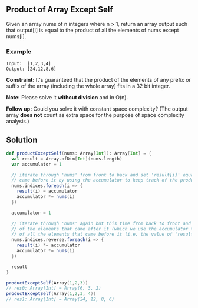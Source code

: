 ## Product of Array Except Self
 
Given an array nums of n integers where n > 1,  return an array output such that output[i] is equal to the product of 
all the elements of nums except nums[i].
   
### Example

```
Input:  [1,2,3,4]
Output: [24,12,8,6]
```

**Constraint:** It's guaranteed that the product of the elements of any prefix or suffix of the array (including the 
whole array) fits in a 32 bit integer.

**Note:** Please solve it **without division** and in O(n).

**Follow up:**
Could you solve it with constant space complexity? (The output array **does not** count as extra space for the purpose 
of space complexity analysis.)

## Solution

```scala
def productExceptSelf(nums: Array[Int]): Array[Int] = {
  val result = Array.ofDim[Int](nums.length)
  var accumulator = 1

  // iterate through 'nums' from front to back and set 'result[i]' equal to the product of all the elements that
  // came before it by using the accumulator to keep track of the product
  nums.indices.foreach(i => {
    result(i) = accumulator
    accumulator *= nums(i)
  })

  accumulator = 1

  // iterate through 'nums' again but this time from back to front and set 'result[i]' equal to the product of all
  // of the elements that came after it (which we use the accumulator to keep track of) multiplied by the  product
  // of all the elements that came before it (i.e. the value of 'result[i]' itself)
  nums.indices.reverse.foreach(i => {
    result(i) *= accumulator
    accumulator *= nums(i)
  })

  result
}
```

```scala
productExceptSelf(Array(1,2,3))
// res0: Array[Int] = Array(6, 3, 2)
productExceptSelf(Array(1,2,3, 4))
// res1: Array[Int] = Array(24, 12, 8, 6)
```

